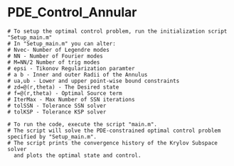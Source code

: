 # PDE_Control_Annular
    # To setup the optimal control problem, run the initialization script "Setup_main.m"
    # In "Setup_main.m" you can alter: 
    # Nvec- Number of Legendre modes
    # NN - Number of Fourier modes
    # M=NN/2 Number of trig modes
    # epsi - Tikonov Regularization paramter
    # a b - Inner and outer Radii of the Annulus
    # ua,ub - Lower and upper point-wise bound constraints
    # zd=@(r,theta) - The Desired state
    # f=@(r,theta) - Optimal Source term
    # IterMax - Max Number of SSN iterations
    # tolSSN - Tolerance SSN solver
    # tolKSP - Tolerance KSP solver
 
    # To run the code, execute the script "main.m". 
    # The script will solve the PDE-constrained optimal control problem specified by "Setup_main.m". 
    # The script prints the convergence history of the Krylov Subspace solver 
      and plots the optimal state and control.
